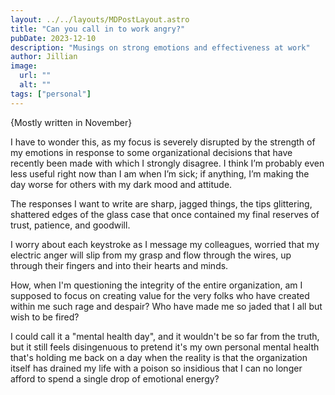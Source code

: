 ```yaml
---
layout: ../../layouts/MDPostLayout.astro
title: "Can you call in to work angry?"
pubDate: 2023-12-10
description: "Musings on strong emotions and effectiveness at work"
author: Jillian
image:
  url: ""
  alt: ""
tags: ["personal"]
---
```


{Mostly written in November}

I have to wonder this, as my focus is severely disrupted by the strength of my emotions in response to some organizational decisions that have recently been made with which I strongly disagree. I think I’m probably even less useful right now than I am when I’m sick; if anything, I’m making the day worse for others with my dark mood and attitude.

The responses I want to write are sharp, jagged things, the tips glittering, shattered edges of the glass case that once contained my final reserves of trust, patience, and goodwill. 

I worry about each keystroke as I message my colleagues, worried that my electric anger will slip from my grasp and flow through the wires, up through their fingers and into their hearts and minds. 

How, when I'm questioning the integrity of the entire organization, am I supposed to focus on creating value for the very folks who have created within me such rage and despair? Who have made me so jaded that I all but wish to be fired? 

I could call it a "mental health day", and it wouldn't be so far from the truth, but it still feels disingenuous to pretend it's my own personal mental health that's holding me back on a day when the reality is that the organization itself has drained my life with a poison so insidious that I can no longer afford to spend a single drop of emotional energy?
